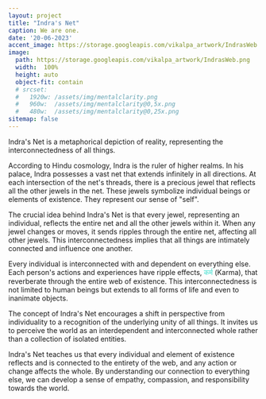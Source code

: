 ```yaml
---
layout: project
title: "Indra's Net"
caption: We are one.
date: '20-06-2023'
accent_image: https://storage.googleapis.com/vikalpa_artwork/IndrasWeb.png   
image: 
  path: https://storage.googleapis.com/vikalpa_artwork/IndrasWeb.png
  width:  100%
  height: auto
  object-fit: contain
  # srcset: 
  #   1920w: /assets/img/mentalclarity.png
  #   960w:  /assets/img/mentalclarity@0,5x.png
  #   480w:  /assets/img/mentalclarity@0,25x.png
sitemap: false
---
```


Indra's Net is a metaphorical depiction of reality, representing the interconnectedness of all things.

According to Hindu cosmology, Indra is the ruler of higher realms. In his palace, Indra possesses a vast net that extends infinitely in all directions. At each intersection of the net's threads, there is a precious jewel that reflects all the other jewels in the net. These jewels symbolize individual beings or elements of existence. They represent our sense of "self". 

The crucial idea behind Indra's Net is that every jewel, representing an individual, reflects the entire net and all the other jewels within it. When any jewel changes or moves, it sends ripples through the entire net, affecting all other jewels. This interconnectedness implies that all things are intimately connected and influence one another. 

Every individual is interconnected with and dependent on everything else. Each person's actions and experiences have ripple effects, <span style="color:turquoise"> कर्म</span> (Karma), that reverberate through the entire web of existence. This interconnectedness is not limited to human beings but extends to all forms of life and even to inanimate objects.

The concept of Indra's Net encourages a shift in perspective from individuality to a recognition of the underlying unity of all things. It invites us to perceive the world as an interdependent and interconnected whole rather than a collection of isolated entities.

Indra's Net teaches us that every individual and element of existence reflects and is connected to the entirety of the web, and any action or change affects the whole. By understanding our connection to everything else, we can develop a sense of empathy, compassion, and responsibility towards the world.